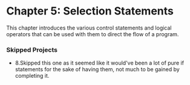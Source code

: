 # Chapter 5: Selection Statements
This chapter introduces the various control statements and logical operators that can be used with them to direct the flow of a program.

### Skipped Projects
* 8.Skipped this one as it seemed like it would've been a lot of pure if statements for the sake of having them, not much to be gained by completing it.